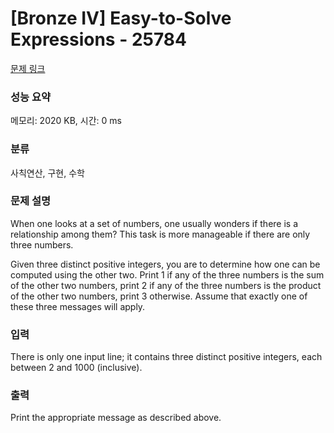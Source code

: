 # [Bronze IV] Easy-to-Solve Expressions - 25784 

[문제 링크](https://www.acmicpc.net/problem/25784) 

### 성능 요약

메모리: 2020 KB, 시간: 0 ms

### 분류

사칙연산, 구현, 수학

### 문제 설명

<p>When one looks at a set of numbers, one usually wonders if there is a relationship among them? This task is more manageable if there are only three numbers.</p>

<p>Given three distinct positive integers, you are to determine how one can be computed using the other two. Print 1 if any of the three numbers is the sum of the other two numbers, print 2 if any of the three numbers is the product of the other two numbers, print 3 otherwise. Assume that exactly one of these three messages will apply.</p>

### 입력 

 <p>There is only one input line; it contains three distinct positive integers, each between 2 and 1000 (inclusive).</p>

### 출력 

 <p>Print the appropriate message as described above.</p>

